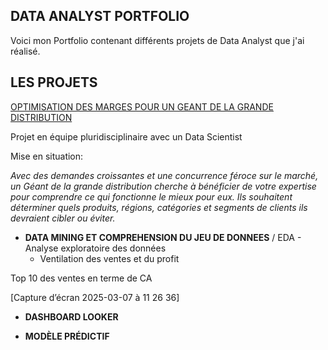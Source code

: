 DATA ANALYST PORTFOLIO
----------------------------------------

Voici mon Portfolio contenant différents projets de Data Analyst que j'ai réalisé. 



LES PROJETS
----------------------------------------
[OPTIMISATION DES MARGES POUR UN GEANT DE LA GRANDE DISTRIBUTION](#)

Projet en équipe pluridisciplinaire avec un Data Scientist

Mise en situation:

*Avec des demandes croissantes et une concurrence féroce sur le marché, un Géant de la grande distribution cherche à bénéficier de votre expertise pour comprendre 
ce qui fonctionne le mieux pour eux. Ils souhaitent déterminer quels produits, régions, catégories et segments de clients ils devraient cibler ou éviter.*


- **DATA MINING ET COMPREHENSION DU JEU DE DONNEES** /
 EDA - Analyse exploratoire des données
  - Ventilation des ventes et du profit

Top 10 des ventes en terme de CA

[Capture d’écran 2025-03-07 à 11 26 36]



- **DASHBOARD LOOKER**



- **MODÈLE PRÉDICTIF**
